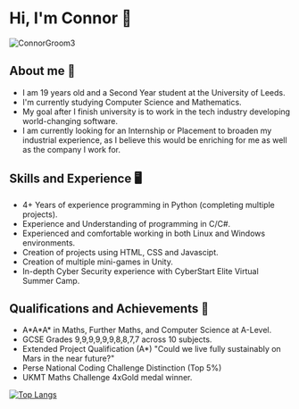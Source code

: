 # Hi, I'm Connor 🎸
![ConnorGroom3](https://user-images.githubusercontent.com/56166849/203406038-caa22c4a-c743-4aeb-ac1d-f7e1b1c0a060.png)

## About me 👀
- I am 19 years old and a Second Year student at the University of Leeds.
- I'm currently studying Computer Science and Mathematics.
- My goal after I finish university is to work in the tech industry developing world-changing software.
- I am currently looking for an Internship or Placement to broaden my industrial experience, as I believe this would be enriching for me as well as the company I work for.

## Skills and Experience 🖥️
- 4+ Years of experience programming in Python (completing multiple projects).
- Experience and Understanding of programming in C/C#.
- Experienced and comfortable working in both Linux and Windows environments.
- Creation of projects using HTML, CSS and Javascipt.
- Creation of multiple mini-games in Unity.
- In-depth Cyber Security experience with CyberStart Elite Virtual Summer Camp.

## Qualifications and Achievements 🧠
- A\*A\*A\* in Maths, Further Maths, and Computer Science at A-Level.
- GCSE Grades 9,9,9,9,9,9,8,8,7,7 across 10 subjects.
- Extended Project Qualification (A*) "Could we live fully sustainably on Mars in the near future?"
- Perse National Coding Challenge Distinction (Top 5%)
- UKMT Maths Challenge 4xGold medal winner.


[![Top Langs](https://github-readme-stats.vercel.app/api/top-langs/?username=Connor-S-G&theme=dracula)](https://github.com/Connor-S-G/github-readme-stats)
